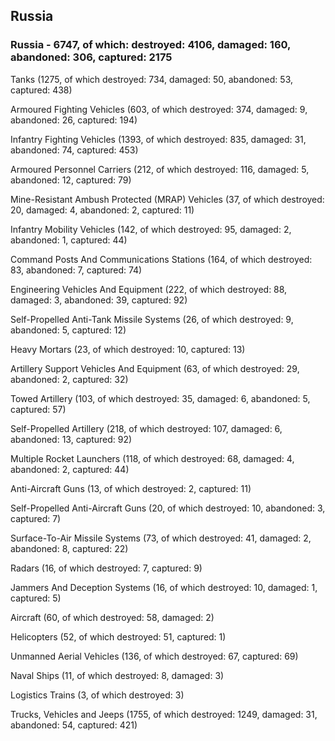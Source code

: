 
 
 ## Russia
 
 ### Russia - 6747, of which: destroyed: 4106, damaged: 160, abandoned: 306, captured: 2175

 

 

 Tanks (1275, of which destroyed: 734, damaged: 50, abandoned: 53, captured: 438)

 Armoured Fighting Vehicles (603, of which destroyed: 374, damaged: 9, abandoned: 26, captured: 194)

 Infantry Fighting Vehicles (1393, of which destroyed: 835, damaged: 31, abandoned: 74, captured: 453)

 Armoured Personnel Carriers (212, of which destroyed: 116, damaged: 5, abandoned: 12, captured: 79)

 Mine-Resistant Ambush Protected (MRAP) Vehicles (37, of which destroyed: 20, damaged: 4, abandoned: 2, captured: 11)

 Infantry Mobility Vehicles (142, of which destroyed: 95, damaged: 2, abandoned: 1, captured: 44)

 Command Posts And Communications Stations (164, of which destroyed: 83, abandoned: 7, captured: 74)

 Engineering Vehicles And Equipment (222, of which destroyed: 88, damaged: 3, abandoned: 39, captured: 92)

 Self-Propelled Anti-Tank Missile Systems (26, of which destroyed: 9, abandoned: 5, captured: 12)

 Heavy Mortars (23, of which destroyed: 10, captured: 13)

 Artillery Support Vehicles And Equipment (63, of which destroyed: 29, abandoned: 2, captured: 32)

 Towed Artillery (103, of which destroyed: 35, damaged: 6, abandoned: 5, captured: 57)

 Self-Propelled Artillery (218, of which destroyed: 107, damaged: 6, abandoned: 13, captured: 92)

 Multiple Rocket Launchers (118, of which destroyed: 68, damaged: 4, abandoned: 2, captured: 44)

 Anti-Aircraft Guns (13, of which destroyed: 2, captured: 11)

 Self-Propelled Anti-Aircraft Guns (20, of which destroyed: 10, abandoned: 3, captured: 7)

 Surface-To-Air Missile Systems (73, of which destroyed: 41, damaged: 2, abandoned: 8, captured: 22)

 Radars (16, of which destroyed: 7, captured: 9)

 Jammers And Deception Systems (16, of which destroyed: 10, damaged: 1, captured: 5)

 Aircraft (60, of which destroyed: 58, damaged: 2)

 Helicopters (52, of which destroyed: 51, captured: 1)

 Unmanned Aerial Vehicles (136, of which destroyed: 67, captured: 69)

 Naval Ships (11, of which destroyed: 8, damaged: 3)

 Logistics Trains (3, of which destroyed: 3)

 Trucks, Vehicles and Jeeps (1755, of which destroyed: 1249, damaged: 31, abandoned: 54, captured: 421)


